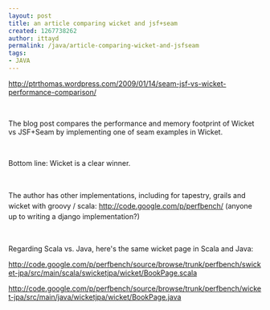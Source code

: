 ```yaml
---
layout: post
title: an article comparing wicket and jsf+seam
created: 1267738262
author: ittayd
permalink: /java/article-comparing-wicket-and-jsfseam
tags:
- JAVA
---
```

<p><a href="http://ptrthomas.wordpress.com/2009/01/14/seam-jsf-vs-wicket-performance-comparison/">http://ptrthomas.wordpress.com/2009/01/14/seam-jsf-vs-wicket-performance-comparison/</a></p>
<p>&nbsp;</p>
<p>The blog post compares the performance and memory footprint of Wicket vs JSF+Seam by implementing one of seam examples in Wicket.&nbsp;</p>
<p>&nbsp;</p>
<p>Bottom line: Wicket is a clear winner.</p>
<p>&nbsp;</p>
<p><font class="Apple-style-span" size="4"><span class="Apple-style-span" style="font-size: 14px; line-height: 21px;">The author has other implementations, including for tapestry, grails and wicket with groovy / scala:&nbsp;<a href="http://code.google.com/p/perfbench/">http://code.google.com/p/perfbench/</a>&nbsp;(anyone up to writing a django implementation?)</span></font></p>
<p>&nbsp;</p>
<p>Regarding Scala vs. Java, here's the same wicket page in Scala and Java:</p>
<p><a href="http://code.google.com/p/perfbench/source/browse/trunk/perfbench/swicket-jpa/src/main/scala/swicketjpa/wicket/BookPage.scala">http://code.google.com/p/perfbench/source/browse/trunk/perfbench/swicket-jpa/src/main/scala/swicketjpa/wicket/BookPage.scala</a></p>
<p><a href="http://code.google.com/p/perfbench/source/browse/trunk/perfbench/wicket-jpa/src/main/java/wicketjpa/wicket/BookPage.java">http://code.google.com/p/perfbench/source/browse/trunk/perfbench/wicket-jpa/src/main/java/wicketjpa/wicket/BookPage.java</a></p>
<p>&nbsp;</p>
<p>&nbsp;</p>
